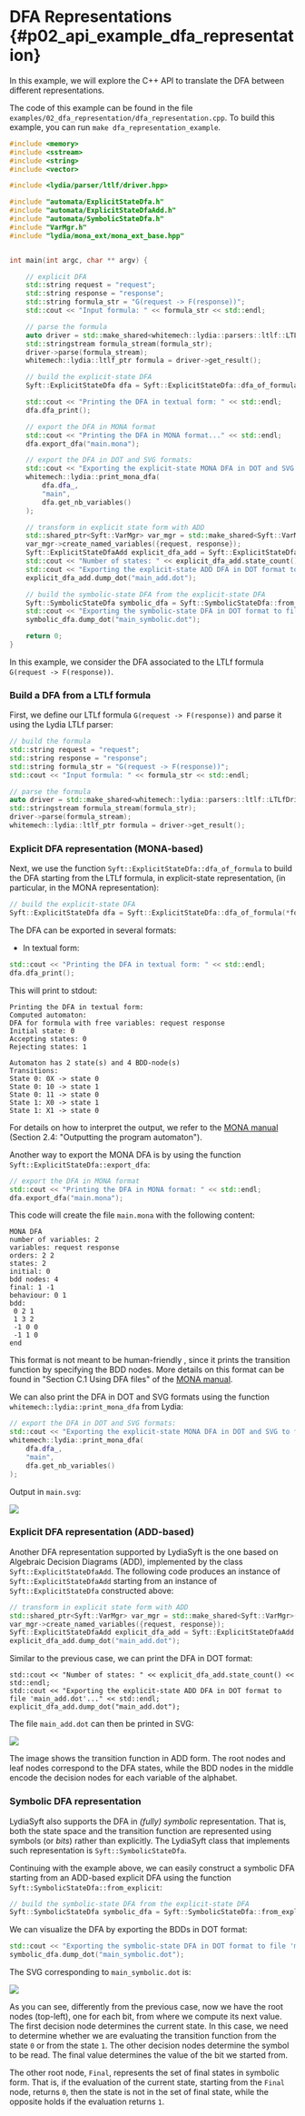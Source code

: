 # DFA Representations {#p02_api_example_dfa_representation}

In this example, we will explore the C++ API to translate the DFA between different representations.

The code of this example can be found in the file `examples/02_dfa_representation/dfa_representation.cpp`.
To build this example, you can run `make dfa_representation_example`.

```cpp
#include <memory>
#include <sstream>
#include <string>
#include <vector>

#include <lydia/parser/ltlf/driver.hpp>

#include "automata/ExplicitStateDfa.h"
#include "automata/ExplicitStateDfaAdd.h"
#include "automata/SymbolicStateDfa.h"
#include "VarMgr.h"
#include "lydia/mona_ext/mona_ext_base.hpp"


int main(int argc, char ** argv) {

    // explicit DFA
    std::string request = "request";
    std::string response = "response";
    std::string formula_str = "G(request -> F(response))";
    std::cout << "Input formula: " << formula_str << std::endl;

    // parse the formula
    auto driver = std::make_shared<whitemech::lydia::parsers::ltlf::LTLfDriver>();
    std::stringstream formula_stream(formula_str);
    driver->parse(formula_stream);
    whitemech::lydia::ltlf_ptr formula = driver->get_result();

    // build the explicit-state DFA
    Syft::ExplicitStateDfa dfa = Syft::ExplicitStateDfa::dfa_of_formula(*formula);

    std::cout << "Printing the DFA in textual form: " << std::endl;
    dfa.dfa_print();

    // export the DFA in MONA format
    std::cout << "Printing the DFA in MONA format..." << std::endl;
    dfa.export_dfa("main.mona");

    // export the DFA in DOT and SVG formats:
    std::cout << "Exporting the explicit-state MONA DFA in DOT and SVG to files 'main.dot' and 'main.svg'..." << std::endl;
    whitemech::lydia::print_mona_dfa(
        dfa.dfa_,
        "main",
        dfa.get_nb_variables()
    );

    // transform in explicit state form with ADD
    std::shared_ptr<Syft::VarMgr> var_mgr = std::make_shared<Syft::VarMgr>();
    var_mgr->create_named_variables({request, response});
    Syft::ExplicitStateDfaAdd explicit_dfa_add = Syft::ExplicitStateDfaAdd::from_dfa_mona(var_mgr, dfa);
    std::cout << "Number of states: " << explicit_dfa_add.state_count() << std::endl;
    std::cout << "Exporting the explicit-state ADD DFA in DOT format to file 'main_add.dot'..." << std::endl;
    explicit_dfa_add.dump_dot("main_add.dot");

    // build the symbolic-state DFA from the explicit-state DFA
    Syft::SymbolicStateDfa symbolic_dfa = Syft::SymbolicStateDfa::from_explicit(std::move(explicit_dfa_add));
    std::cout << "Exporting the symbolic-state DFA in DOT format to file 'main_symbolic.dot'..." << std::endl;
    symbolic_dfa.dump_dot("main_symbolic.dot");

    return 0;
}
```

In this example, we consider the DFA associated to the LTLf formula `G(request -> F(response))`.

### Build a DFA from a LTLf formula

First, we define our LTLf formula `G(request -> F(response))` and parse it using the Lydia LTLf parser:

```cpp
// build the formula
std::string request = "request";
std::string response = "response";
std::string formula_str = "G(request -> F(response))";
std::cout << "Input formula: " << formula_str << std::endl;

// parse the formula
auto driver = std::make_shared<whitemech::lydia::parsers::ltlf::LTLfDriver>();
std::stringstream formula_stream(formula_str);
driver->parse(formula_stream);
whitemech::lydia::ltlf_ptr formula = driver->get_result();
```

### Explicit DFA representation (MONA-based)

Next, we use the function `Syft::ExplicitStateDfa::dfa_of_formula` to build the DFA starting from the LTLf formula,
in explicit-state representation, (in particular, in the MONA representation):

```cpp
// build the explicit-state DFA
Syft::ExplicitStateDfa dfa = Syft::ExplicitStateDfa::dfa_of_formula(*formula);
```

The DFA can be exported in several formats:

- In textual form:

```cpp
std::cout << "Printing the DFA in textual form: " << std::endl;
dfa.dfa_print();
```

This will print to stdout:

```
Printing the DFA in textual form: 
Computed automaton: 
DFA for formula with free variables: request response 
Initial state: 0
Accepting states: 0 
Rejecting states: 1 

Automaton has 2 state(s) and 4 BDD-node(s)
Transitions:
State 0: 0X -> state 0
State 0: 10 -> state 1
State 0: 11 -> state 0
State 1: X0 -> state 1
State 1: X1 -> state 0
```

For details on how to interpret the output, we refer to the [MONA manual](https://www.brics.dk/mona/mona14.pdf) (Section 2.4: "Outputting the program automaton").

Another way to export the MONA DFA is by using the function `Syft::ExplicitStateDfa::export_dfa`:

```cpp
// export the DFA in MONA format
std::cout << "Printing the DFA in MONA format: " << std::endl;
dfa.export_dfa("main.mona");
```

This code will create the file `main.mona` with the following content: 

```
MONA DFA
number of variables: 2
variables: request response
orders: 2 2
states: 2
initial: 0
bdd nodes: 4
final: 1 -1
behaviour: 0 1
bdd:
 0 2 1
 1 3 2
 -1 0 0
 -1 1 0
end
```

This format is not meant to be human-friendly , since it prints the transition function by specifying the BDD nodes.
More details on this format can be found in "Section C.1 Using DFA files" of the [MONA manual](https://www.brics.dk/mona/mona14.pdf).

We can also print the DFA in DOT and SVG formats using the function `whitemech::lydia::print_mona_dfa` from Lydia:

```cpp
// export the DFA in DOT and SVG formats:
std::cout << "Exporting the explicit-state MONA DFA in DOT and SVG to files 'main.dot' and 'main.svg'..." << std::endl;
whitemech::lydia::print_mona_dfa(
    dfa.dfa_,
    "main",
    dfa.get_nb_variables()
);
```

Output in `main.svg`:

![](main.svg)

### Explicit DFA representation (ADD-based)

Another DFA representation supported by LydiaSyft is the one based on Algebraic Decision Diagrams (ADD), 
implemented by the class `Syft::ExplicitStateDfaAdd`.
The following code produces an instance of `Syft::ExplicitStateDfaAdd` starting from an instance of `Syft::ExplicitStateDfa` constructed above:

```cpp
// transform in explicit state form with ADD
std::shared_ptr<Syft::VarMgr> var_mgr = std::make_shared<Syft::VarMgr>();
var_mgr->create_named_variables({request, response});
Syft::ExplicitStateDfaAdd explicit_dfa_add = Syft::ExplicitStateDfaAdd::from_dfa_mona(var_mgr, dfa);
explicit_dfa_add.dump_dot("main_add.dot");
```

Similar to the previous case, we can print the DFA in DOT format:

```
std::cout << "Number of states: " << explicit_dfa_add.state_count() << std::endl;
std::cout << "Exporting the explicit-state ADD DFA in DOT format to file 'main_add.dot'..." << std::endl;
explicit_dfa_add.dump_dot("main_add.dot");
```

The file `main_add.dot` can then be printed in SVG:

![](main_add.svg)

The image shows the transition function in ADD form. 
The root nodes and leaf nodes correspond to the DFA states, 
while the BDD nodes in the middle encode the decision nodes for each variable of the alphabet.

### Symbolic DFA representation

LydiaSyft also supports the DFA in _(fully) symbolic_ representation.
That is, both the state space and the transition function are represented using symbols (or _bits_) rather than explicitly.
The LydiaSyft class that implements such representation is `Syft::SymbolicStateDfa`.

Continuing with the example above, we can easily construct a symbolic DFA starting from an ADD-based explicit DFA
using the function `Syft::SymbolicStateDfa::from_explicit`:

```cpp
// build the symbolic-state DFA from the explicit-state DFA
Syft::SymbolicStateDfa symbolic_dfa = Syft::SymbolicStateDfa::from_explicit(std::move(explicit_dfa_add));
```

We can visualize the DFA by exporting the BDDs in DOT format:

```cpp
std::cout << "Exporting the symbolic-state DFA in DOT format to file 'main_symbolic.dot'..." << std::endl;
symbolic_dfa.dump_dot("main_symbolic.dot");
```

The SVG corresponding to `main_symbolic.dot` is:

![](main_symbolic.svg)

As you can see, differently from the previous case, 
now we have the root nodes (top-left), one for each bit, from where we compute its next value.
The first decision node determines the current state. 
In this case, we need to determine whether we are evaluating the transition function from the state `0` or from the state `1`.
The other decision nodes determine the symbol to be read. 
The final value determines the value of the bit we started from.

The other root node, `Final`, represents the set of final states in symbolic form.
That is, if the evaluation of the current state, starting from the `Final` node, 
returns `0`, then the state is not in the set of final state,
while the opposite holds if the evaluation returns `1`.